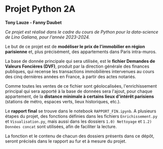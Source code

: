 # **Projet Python 2A**

**Tony Lauze - Fanny Daubet**

*Ce projet est réalisé dans le cadre du cours de Python pour la data-science de Lino Galiana, pour l'année 2023-2024.*

Le but de ce projet est de **modéliser le prix de l'immobilier en région parisienne** et, plus précisément, des appartements dans Paris intra-muros.

La base de donnée principale qui sera utilisée, est le **fichier Demandes de Valeurs Foncières (DVF)**, produit par la direction générale des finances publiques, qui recense les transactions immobilières intervenues au cours des cinq dernières années en France, à partir des actes notariés.

Comme toutes les ventes de ce fichier sont géolocalisées, l'enrichissement principal qui sera apporté à la base de données sera l'ajout, pour chaque appartement, de la **distance minimale à certains lieux d'intérêt parisiens** (stations de métro, espaces verts, lieux historiques, etc.).

Le **rapport final** se trouve dans le notebook `RAPPORT_FIN.ipynb`. A plusieurs étapes du projet, des fonctions définies dans les fichiers `Enrichissement.py` et `Visualisation.py`, mais aussi dans les dossiers `1.0) Nettoyage` et `1.2) Données concat` sont utilisées, afin de faciliter la lecture.

La fonction et le contenu de chacun des dossiers présents dans ce dépôt, seront précisés dans le rapport au fur et à mesure du projet.
